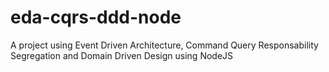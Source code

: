 # eda-cqrs-ddd-node
A project using Event Driven Architecture, Command Query Responsability Segregation and Domain Driven Design using NodeJS
